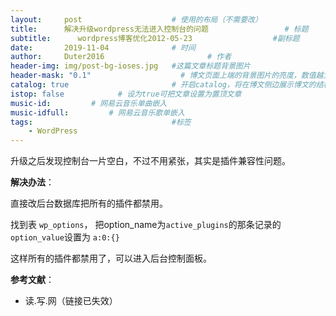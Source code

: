 ```yaml
---
layout:     post   				    # 使用的布局（不需要改）
title:      解决升级wordpress无法进入控制台的问题 				# 标题 
subtitle:      wordpress博客优化2012-05-23                  #副标题
date:       2019-11-04 				# 时间
author:     Duter2016 						# 作者
header-img: img/post-bg-ioses.jpg 	#这篇文章标题背景图片
header-mask: "0.1"                    # 博文页面上端的背景图片的亮度，数值越大越黑暗
catalog: true 						# 开启catalog，将在博文侧边展示博文的结构
istop: false            # 设为true可把文章设置为置顶文章
music-id:         # 网易云音乐单曲嵌入
music-idfull:         # 网易云音乐歌单嵌入
tags:								#标签
    - WordPress
---
```


升级之后发现控制台一片空白，不过不用紧张，其实是插件兼容性问题。

**解决办法**：

直接改后台数据库把所有的插件都禁用。

找到表 `wp_options`， 把option_name为`active_plugins`的那条记录的`option_value`设置为 `a:0:{}`

这样所有的插件都禁用了，可以进入后台控制面板。

**参考文献**：

+ 读.写.网（链接已失效）
